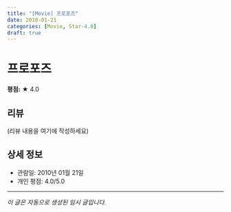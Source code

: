 ```yaml
---
title: "[Movie] 프로포즈"
date: 2010-01-21
categories: [Movie, Star-4.0]
draft: true
---
```


# 프로포즈

**평점:** ★ 4.0

## 리뷰

(리뷰 내용을 여기에 작성하세요)

## 상세 정보

- 관람일: 2010년 01월 21일
- 개인 평점: 4.0/5.0

---

*이 글은 자동으로 생성된 임시 글입니다.*
